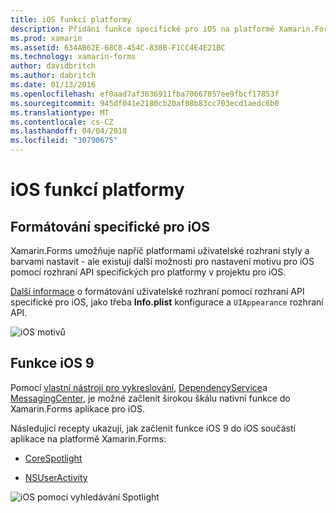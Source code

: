 ```yaml
---
title: iOS funkcí platformy
description: Přidání funkce specifické pro iOS na platformě Xamarin.Forms aplikace
ms.prod: xamarin
ms.assetid: 634AB62E-68C8-454C-838B-F1CC4E4E21BC
ms.technology: xamarin-forms
author: davidbritch
ms.author: dabritch
ms.date: 01/13/2016
ms.openlocfilehash: ef0aad7af3636911fba70667857ee9fbcf17853f
ms.sourcegitcommit: 945df041e2180cb20af08b83cc703ecd1aedc6b0
ms.translationtype: MT
ms.contentlocale: cs-CZ
ms.lasthandoff: 04/04/2018
ms.locfileid: "30790675"
---
```

# <a name="ios-platform-features"></a>iOS funkcí platformy

## <a name="ios-specific-formatting"></a>Formátování specifické pro iOS

Xamarin.Forms umožňuje napříč platformami uživatelské rozhraní styly a barvami nastavit - ale existují další možnosti pro nastavení motivu pro iOS pomocí rozhraní API specifických pro platformy v projektu pro iOS.

[Další informace](theme.md) o formátování uživatelské rozhraní pomocí rozhraní API specifické pro iOS, jako třeba **Info.plist** konfigurace a `UIAppearance` rozhraní API.

![](images/status-white-sml.png "iOS motivů")

## <a name="ios-9-features"></a>Funkce iOS 9

Pomocí [vlastní nástroji pro vykreslování](~/xamarin-forms/app-fundamentals/custom-renderer/index.md), [DependencyService](~/xamarin-forms/app-fundamentals/dependency-service/index.md)a [MessagingCenter](~/xamarin-forms/app-fundamentals/messaging-center.md), je možné začlenit širokou škálu nativní funkce do Xamarin.Forms aplikace pro iOS.

Následující recepty ukazují, jak začlenit funkce iOS 9 do iOS součástí aplikace na platformě Xamarin.Forms:

* [CoreSpotlight](https://developer.xamarin.com/recipes/cross-platform/xamarin-forms/ios/core-spotlight-search/)

* [NSUserActivity](https://developer.xamarin.com/recipes/cross-platform/xamarin-forms/ios/nsuseractivity-search/)

![](images/corespotlight.png "iOS pomocí vyhledávání Spotlight")

